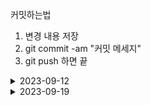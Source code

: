 커밋하는법
1. 변경 내용 저장
2. git commit -am "커밋 메세지"
3. git push 하면 끝 

<details>
<summary>2023-09-12</summary>

-네트워크 개념 (TCP/TP, NETmask, IPclass,Routing,VPN) 노션 산출물 작성

</details>

<details>
<summary>2023-09-19</summary>

-네트워크 개념 (IPv4,IPv6,NIC,MAC address,FTP,Telnet,SSH,Well known port,Linux command) 노션 산출물 작성, 
- "AI시대 기술동향과 활용방안" 서울시 디지털수석 이상용 
-VM 환경 Rocky Linux OS 설치 및 IP 세팅

</details>